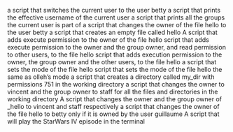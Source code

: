 a script that switches the current user to the user betty
a script that prints the effective username of the current user
a script that prints all the groups the current user is part of
a script that changes the owner of the file hello to the user betty
a script that creates an empty file called hello
A script that adds execute permission to the owner of the file hello
 script that adds execute permission to the owner and the group owner, and read permission to other users, to the file hello
 script that adds execution permission to the owner, the group owner and the other users, to the file hello
a script that sets the mode of the file hello
 script that sets the mode of the file hello the same as olleh’s mode
a script that creates a directory called my_dir with permissions 751 in the working directory
a script that changes the owner to vincent and the group owner to staff for all the files and directories in the working directory
A script that changes the owner and the group owner of _hello to vincent and staff respectively
a script that changes the owner of the file hello to betty only if it is owned by the user guillaume
A script that will play the StarWars IV episode in the terminal

